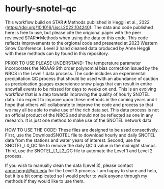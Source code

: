 # hourly-snotel-qc

This workflow build on STAR★Methods published in Heggli et al., 2022 (https://doi.org/10.1016/j.isci.2022.104240). The data and code published here is free to use, but please cite the origional paper with the peer reviewed STAR★Methods when using the data or this code. This code reflects improvements to the orgional code and presented at 2023 Western Snow Conference. Level 3 hand cleaned data produced by Anne Heggli with these methods can by found in this repository.

PRIOR TO USE PLEASE UNDERSTAND:
The temperature parameter incorporates the NOAA9 9th order polynomial bias correction issued by the NRCS in the Level 1 data process. 
The code includes an experimental precipitation QC process that should be used with an abundance of caution as precipication gauges expereience snow plugs that can result in entire snowfall events to be missed for days to weeks on end.
This is an evolving workflow that is a step towards improving the quality of hourly SNOTEL data. I do expect to improve upon these methods in the coming years and I hope that others will collaborate to improve the code and process so that we may all be able to make use of the rich data set. 
This data process is not an official product of the NRCS and should not be reflected as one in any research. It is just one method to make use of the SNOTEL network data.

HOW TO USE THE CODE:
These files are designed to be used consectively. 
First, use the DownloadSNOTEL file to download hourly and daily SNOTEL data from the stations and water years of interest. 
Second, use the SNOTEL_L0_QC file to remove the daily QC'd value in the midnight stamps.
Third, use the SNOTEL_L1_L2_QC file to automate the Level 1 and Level 2 process. 

If you wish to manually clean the data (Level 3), please contact anne.heggli@dri.edu for the Level 3 process. I am happy to share and help, but it is a bit complicated so I would prefer to walk anyone through my methods if they would like to use them. 
